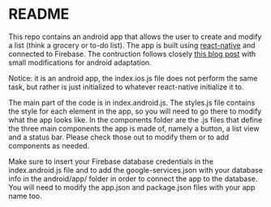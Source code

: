 # README

This repo contains an android app that allows the user to create and modify a list (think a grocery or to-do list). The app is built using [react-native](https://facebook.github.io/react-native/) and connected to Firebase. The contruction follows closely [this blog post](https://firebase.googleblog.com/2016/01/the-beginners-guide-to-react-native-and_84.html) with small modifications for android adaptation.

Notice: it is an android app, the index.ios.js file does not perform the same task, but rather is just initialized to whatever react-native initialize it to.

The main part of the code is in index.android.js. The styles.js file contains the style for each element in the app, so you will need to go there to modify what the app looks like. In the components folder are the .js files that define the three main components the app is made of, namely a button, a list view and a status bar. Please check those out to modify them or to add components as needed.

Make sure to insert your Firebase database credentials in the index.android.js file and to add the google-services.json with your database info in the android/app/ folder in order to connect the app to the database. You will need to modify the app.json and package.json files with your app name too.
